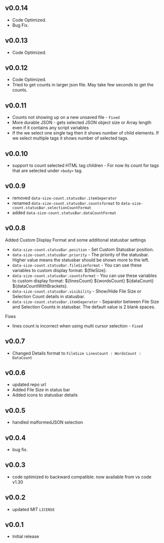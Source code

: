 ## v0.0.14

- Code Optimized.
- Bug Fix.

## v0.0.13

- Code Optimized.

## v0.0.12

- Code Optimized.
- Tried to get counts in larger json file. May take few seconds to get the counts.

## v0.0.11

- Counts not showing up on a new unsaved file - `Fixed`
- More durable JSON - gets selected JSON object size or Array length even if it contains any script variables
- If the we select one single tag then it shows number of child elements. If we select multiple tags it shows number of selected tags.

## v0.0.10

- support to count selected HTML tag children - For now its count for tags that are selected under `<body>` tag.

## v0.0.9

- removed `data-size-count.statusBar.itemSeperator`
- renamed `data-size-count.statusBar.countsformat` to `data-size-count.statusBar.selectionCountFormat`
- added `data-size-count.statusBar.dataCountFormat`

## v0.0.8

Added Custom Display Format and some additional statusbar settings

- `data-size-count.statusBar.position` - Set Custom Statusbar position.
- `data-size-count.statusBar.priority` - The priority of the statusbar. Higher value means the statusbar should be shown more to the left.
- `data-size-count.statusBar.fileSizeformat` - You can use these variables to custom display format: \${fileSize}.
- `data-size-count.statusBar.countsformat` - You can use these variables to custom display format: \${linesCount} \${wordsCount} \${dataCount} \${dataCountWithBrackets}.
- `data-size-count.statusBar.visibility` - Show/Hide File Size or Selection Count details in statusbar.
- `data-size-count.statusBar.itemSeperator` - Separator between File Size and Selection Counts in statusbar. The default value is 2 blank spaces.

Fixes

- lines count is incorrect when using multi cursor selection - `Fixed`

## v0.0.7

- Changed Details format to `FileSize LinesCount : WordsCount : DataCount`

## v0.0.6

- updated repo url
- Added File Size in status bar
- Added icons to statusbar details

## v0.0.5

- handled malformedJSON selection

## v0.0.4

- bug fix.

## v0.0.3

- code optimized to backward compatible. now available from vs code v1.30

## v0.0.2

- updated MIT `LICENSE`

## v0.0.1

- Initial release
